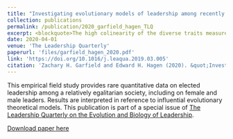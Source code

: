 ```yaml
---
title: "Investigating evolutionary models of leadership among recently settled Ethiopian hunter-gatherers"
collection: publications
permalink: /publication/2020_garfield_hagen_TLQ
excerpt: <blockquote>The high colinearity of the diverse traits measured here suggests that each of the domains of leadership traits that we investigated — cognition, sociality, productivity, reproduction, and dominance — are potentially important in understanding variation between leaders and non‐leaders. To systematically overlook any of these domains may be a severe methodological limitation and this strong positive covariation of most leadership traits warrants further investigation.</blockquote>
date: 2020-04-01
venue: 'The Leadership Quarterly'
paperurl: 'files/garfield_hagen_2020.pdf'
link: 'https://doi.org/10.1016/j.leaqua.2019.03.005'
citation: 'Zachary H. Garfield and Edward H. Hagen (2020). &quot;Investigating evolutionary models of leadership among recently settled Ethiopian hunter-gatherers.&quot; <i>The Leadership Quarterly</i>. 31(2).'
---
```

This empirical field study provides rare quantitative data on elected leadership among a relatively egalitarian society, including on female and male leaders. Results are interpreted in reference to influential evolutionary theoretical models. This publication is part of a special issue of [The Leadership Quarterly on the Evolution and Biology of Leadership](https://www.sciencedirect.com/journal/the-leadership-quarterly/vol/31/issue/2).

[Download paper here](http://zhgarfield.github.io/files/garfield_hagen_2020.pdf)